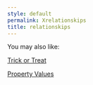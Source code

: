```yaml
---
style: default
permalink: Xrelationskips
title: relationskips
---
```

You may also like:

[Trick or Treat](http://scp-wiki.net/trick-or-treat)

[Property Values](http://scp-wiki.net/property-values)

